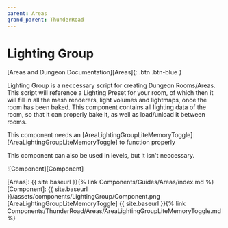 ```yaml
---
parent: Areas
grand_parent: ThunderRoad
---
```


# Lighting Group

[Areas and Dungeon Documentation][Areas]{: .btn .btn-blue }

Lighting Group is a neccessary script for creating Dungeon Rooms/Areas. This script will reference a Lighting Preset for your room, of which then it will fill in all the mesh renderers, light volumes and lightmaps, once the room has been baked. This component contains all lighting data of the room, so that it can properly bake it, as well as load/unload it between rooms. 

This component needs an [AreaLightingGroupLiteMemoryToggle][AreaLightingGroupLiteMemoryToggle] to function properly

This component can also be used in levels, but it isn't neccessary.

![Component][Component]

[Areas]: {{ site.baseurl }}{% link Components/Guides/Areas/index.md %}
[Component]: {{ site.baseurl }}/assets/components/LightingGroup/Component.png
[AreaLightingGroupLiteMemoryToggle] {{ site.baseurl }}{% link Components/ThunderRoad/Areas/AreaLightingGroupLiteMemoryToggle.md %}